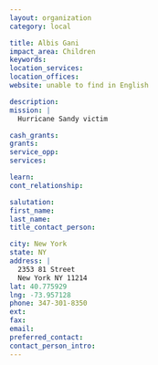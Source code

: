```yaml
---
layout: organization
category: local

title: Albis Gani
impact_area: Children
keywords: 
location_services: 
location_offices: 
website: unable to find in English

description: 
mission: |
  Hurricane Sandy victim

cash_grants: 
grants: 
service_opp: 
services: 

learn: 
cont_relationship: 

salutation: 
first_name: 
last_name: 
title_contact_person: 

city: New York
state: NY
address: |
  2353 81 Street  
  New York NY 11214
lat: 40.775929
lng: -73.957128
phone: 347-301-8350
ext: 
fax: 
email: 
preferred_contact: 
contact_person_intro: 
---
```

